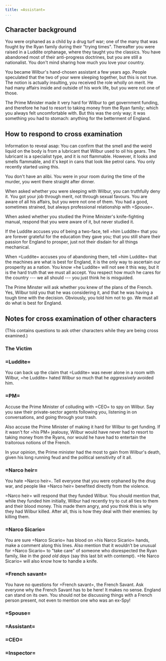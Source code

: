 ```yaml
---
title: =Assistant=
...
```


## Character background

You were orphaned as a child by a drug turf war; one of the many that was fought by the Ryan family during their "trying times". Thereafter you were raised in a Luddite orphanage, where they taught you the classics. You have abandoned most of their anti-progress doctrines, but you are still a nationalist. You don't mind sharing how much you love your country.

You became Wilbur's hand-chosen assistant a few years ago.
People speculated that the two of your were sleeping together, but this is not true. The notion is actually insulting, you received the role wholly on merit. He had many affairs inside and outside of his work life, but you were not one of those.

The Prime Minister made it very hard for Wilbur to get government funding, and therefore he had to resort to taking money from the Ryan family; which you always felt uncomfortable with. But this was the only way; it was something you had to stomach: anything for the betterment of England.



## How to respond to cross examination

Information to reveal asap:
You can confirm that the smell and the weird liquid on the body is from a lubricant that Wilbur used to oil his gears. 
The lubricant is a specialist type, and it is not flammable. However, it looks and smells flammable, and it's kept in cans that look like petrol cans.
You only recently started using this.

You don't have an alibi. You were in your room during the time of the murder, you went there straight after dinner.

When asked whether you were sleeping with Wilbur, you can truthfully deny it. You got your job through merit, not through sexual favours. You are aware of all his affairs, but you were not one of them.
You had a good, sometimes strained, but always professional relationship with =Spouse=.

When asked whether you studied the Prime Minister's knife-fighting manual, respond that you were aware of it, but never studied it.

If the Luddite accuses you of being a two-face, tell =him Luddite= that you are forever grateful for the education they gave you; that you still share their passion for England to prosper, just not their disdain for all things mechanical.

When =Luddite= accuses you of abandoning them, tell =him Luddite= that the machines are what is best for England, it is the only way to ascertain our prosperity as a nation. You know =he Luddite= will not see it this way, but it is the hard truth that we must all accept.
You respect how much he cares for the country --- we all should --- you just think he is misguided.

The Prime Minster will ask whether you knew of the plans of the French. Yes, Wilbur told you that he was considering it, and that he was having a tough time with the decision.
Obviously, you told him not to go.
We must all do what is best for England.


## Notes for cross examination of other characters
(This contains questions to ask other characters while they are being cross examined.)

### The Victim

### =Luddite=
You can back up the claim that =Luddite= was never alone in a room with Wilbur, =he Luddite= hated Wilbur so much that he _aggressively_ avoided him.

### =PM=

Accuse the Prime Minister of colluding with =CEO= to spy on Wilbur. Say you saw their private-sector agents following you, listening in on conversations, and going through your trash.

Also accuse the Prime Minister of making it hard for Wilbur to get funding. If it wasn't for =his PM= jealousy, Wilbur would have never had to resort to taking money from the Ryans, nor would he have had to entertain the traitorous notions of the French.

In your opinion, the Prime minister had the most to gain from Wilbur's death, given his long running feud and the political sensitivity of it all.

### =Narco heir=
You hate =Narco heir=. Tell everyone that you were orphaned by the drug war, and people like =Narco heir= benefited directly from the violence. 

=Narco heir= will respond that they funded Wilbur. You should mention that, while they funded him initially, Wilbur had recently try to cut all ties to them and their blood money. This made them angry, and you think this is why they had Wilbur killed. After all, this is how they deal with their enemies: by killing them.

### =Narco Sicario=

You are sure =Narco Sicario= has blood on =his Narco Sicario= hands, make a comment along this lines. Also mention that it wouldn't be unusual for =Narco Sicario= to "take care" of someone who disrespected the Ryan family, like in the *good old days* (say this last bit with contempt).
=He Narco Sicario= will also know how to handle a knife.

### =French savant=

You have no questions for =French savant=, the French Savant.
Ask everyone why the French Savant has to be here! It makes no sense.
England can stand on its own.
You should not be discussing things with a French person present, not even to mention one who was an ex-Spy!

### =Spouse=

### =Assistant=

### =CEO=

### =Inspector=
